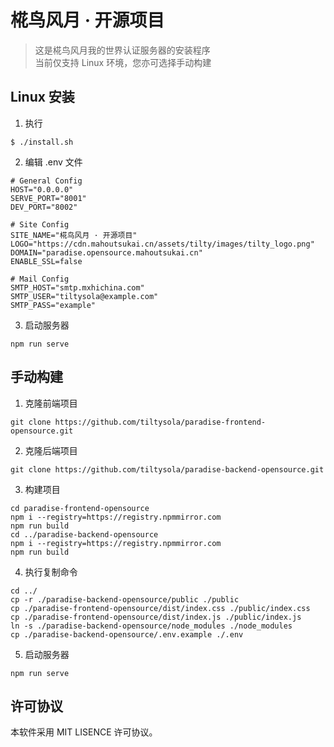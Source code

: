 # 椛鸟风月 · 开源项目

> 这是椛鸟风月我的世界认证服务器的安装程序  
> 当前仅支持 Linux 环境，您亦可选择手动构建

## Linux 安装

1. 执行

```
$ ./install.sh
```

2. 编辑 .env 文件

```
# General Config
HOST="0.0.0.0"
SERVE_PORT="8001"
DEV_PORT="8002"

# Site Config
SITE_NAME="椛鸟风月 · 开源项目"
LOGO="https://cdn.mahoutsukai.cn/assets/tilty/images/tilty_logo.png"
DOMAIN="paradise.opensource.mahoutsukai.cn"
ENABLE_SSL=false

# Mail Config
SMTP_HOST="smtp.mxhichina.com"
SMTP_USER="tiltysola@example.com"
SMTP_PASS="example"
```

3. 启动服务器

```
npm run serve
```

## 手动构建

1. 克隆前端项目

```
git clone https://github.com/tiltysola/paradise-frontend-opensource.git
```

2. 克隆后端项目

```
git clone https://github.com/tiltysola/paradise-backend-opensource.git
```

3. 构建项目

```
cd paradise-frontend-opensource
npm i --registry=https://registry.npmmirror.com
npm run build
cd ../paradise-backend-opensource
npm i --registry=https://registry.npmmirror.com
npm run build
```

4. 执行复制命令

```
cd ../
cp -r ./paradise-backend-opensource/public ./public
cp ./paradise-frontend-opensource/dist/index.css ./public/index.css
cp ./paradise-frontend-opensource/dist/index.js ./public/index.js
ln -s ./paradise-backend-opensource/node_modules ./node_modules
cp ./paradise-backend-opensource/.env.example ./.env
```

5. 启动服务器

```
npm run serve
```

## 许可协议

本软件采用 MIT LISENCE 许可协议。
